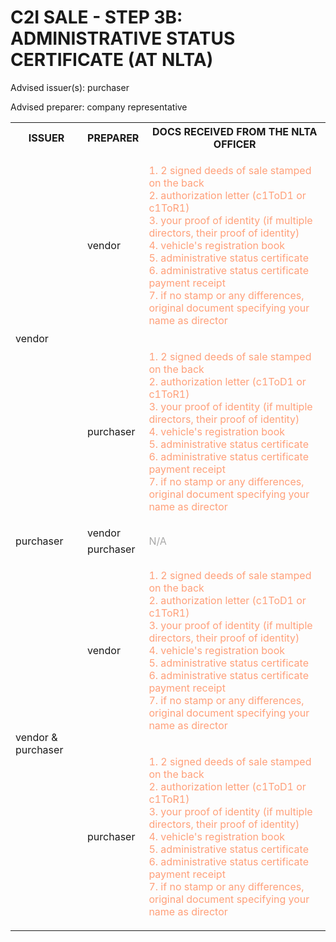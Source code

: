 # C2I SALE - STEP 3B: ADMINISTRATIVE STATUS CERTIFICATE (AT NLTA)

Advised issuer(s): purchaser

Advised preparer: company representative

<table>
  <tr>
    <th>ISSUER</th>
    <th>PREPARER</th>
    <th>DOCS RECEIVED FROM THE NLTA OFFICER</th>
  </tr>

  <tr>
    <!-- ISSUER: vendor -->
    <!-- PREPARER: vendor -->
    <td rowspan="2">vendor</td>
    <td>vendor</td>
    <td style="color: lightsalmon;">
      <ol style="padding: 0; list-style-position: inside;">
        <li>2 signed deeds of sale stamped on the back</li>
        <li>authorization letter (c1ToD1 or c1ToR1)</li>
        <li>your proof of identity (if multiple directors, their proof of identity)</li>
        <li>vehicle's registration book</li>
        <li>administrative status certificate</li>
        <li>administrative status certificate payment receipt</li>
        <li>if no stamp or any differences, original document specifying your name as director</li>
      </ol>
    </td>
  </tr>
  <tr>
    <!-- ISSUER: vendor -->
    <!-- PREPARER: purchaser -->
    <td>purchaser</td>
    <td style="color: lightsalmon;">
      <ol style="padding: 0; list-style-position: inside;">
        <li>2 signed deeds of sale stamped on the back</li>
        <li>authorization letter (c1ToD1 or c1ToR1)</li>
        <li>your proof of identity (if multiple directors, their proof of identity)</li>
        <li>vehicle's registration book</li>
        <li>administrative status certificate</li>
        <li>administrative status certificate payment receipt</li>
        <li>if no stamp or any differences, original document specifying your name as director</li>
      </ol>
    </td>
  </tr>

  <tr>
    <!-- ISSUER: purchaser -->
    <!-- PREPARER: vendor -->
    <td rowspan="2">purchaser</td>
    <td>vendor</td>
    <td rowspan="2" style="color: darkgray;">
      N/A
    </td>
  </tr>
  <tr>
    <!-- ISSUER: purchaser -->
    <!-- PREPARER: purchaser -->
    <td>purchaser</td>
  </tr>

  <tr>
    <!-- ISSUER: vendor & purchaser -->
    <!-- PREPARER: vendor -->
    <td rowspan="2">vendor & purchaser</td>
    <td>vendor</td>
    <td style="color: lightsalmon;">
      <ol style="padding: 0; list-style-position: inside;">
        <li>2 signed deeds of sale stamped on the back</li>
        <li>authorization letter (c1ToD1 or c1ToR1)</li>
        <li>your proof of identity (if multiple directors, their proof of identity)</li>
        <li>vehicle's registration book</li>
        <li>administrative status certificate</li>
        <li>administrative status certificate payment receipt</li>
        <li>if no stamp or any differences, original document specifying your name as director</li>
      </ol>
    </td>
  </tr>
  <tr>
    <!-- ISSUER: vendor & purchaser -->
    <!-- PREPARER: purchaser -->
    <td>purchaser</td>
    <td style="color: lightsalmon;">
      <ol style="padding: 0; list-style-position: inside;">
        <li>2 signed deeds of sale stamped on the back</li>
        <li>authorization letter (c1ToD1 or c1ToR1)</li>
        <li>your proof of identity (if multiple directors, their proof of identity)</li>
        <li>vehicle's registration book</li>
        <li>administrative status certificate</li>
        <li>administrative status certificate payment receipt</li>
        <li>if no stamp or any differences, original document specifying your name as director</li>
      </ol>
    </td>
  </tr>
</table>
